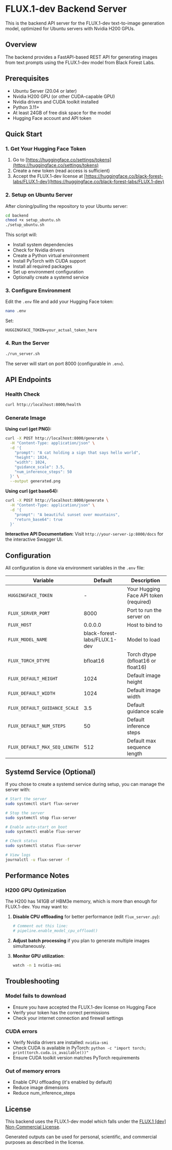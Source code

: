 # FLUX.1-dev Backend Server

This is the backend API server for the FLUX.1-dev text-to-image generation model, optimized for Ubuntu servers with Nvidia H200 GPUs.

## Overview

The backend provides a FastAPI-based REST API for generating images from text prompts using the FLUX.1-dev model from Black Forest Labs.

## Prerequisites

- Ubuntu Server (20.04 or later)
- Nvidia H200 GPU (or other CUDA-capable GPU)
- Nvidia drivers and CUDA toolkit installed
- Python 3.11+
- At least 24GB of free disk space for the model
- Hugging Face account and API token

## Quick Start

### 1. Get Your Hugging Face Token

1. Go to [https://huggingface.co/settings/tokens](https://huggingface.co/settings/tokens)
2. Create a new token (read access is sufficient)
3. Accept the FLUX.1-dev license at [https://huggingface.co/black-forest-labs/FLUX.1-dev](https://huggingface.co/black-forest-labs/FLUX.1-dev)

### 2. Setup on Ubuntu Server

After cloning/pulling the repository to your Ubuntu server:

```bash
cd backend
chmod +x setup_ubuntu.sh
./setup_ubuntu.sh
```

This script will:
- Install system dependencies
- Check for Nvidia drivers
- Create a Python virtual environment
- Install PyTorch with CUDA support
- Install all required packages
- Set up environment configuration
- Optionally create a systemd service

### 3. Configure Environment

Edit the `.env` file and add your Hugging Face token:

```bash
nano .env
```

Set:
```
HUGGINGFACE_TOKEN=your_actual_token_here
```

### 4. Run the Server

```bash
./run_server.sh
```

The server will start on port 8000 (configurable in `.env`).

## API Endpoints

### Health Check
```bash
curl http://localhost:8000/health
```

### Generate Image

**Using curl (get PNG):**
```bash
curl -X POST http://localhost:8000/generate \
  -H "Content-Type: application/json" \
  -d '{
    "prompt": "A cat holding a sign that says hello world",
    "height": 1024,
    "width": 1024,
    "guidance_scale": 3.5,
    "num_inference_steps": 50
  }' \
  --output generated.png
```

**Using curl (get base64):**
```bash
curl -X POST http://localhost:8000/generate \
  -H "Content-Type: application/json" \
  -d '{
    "prompt": "A beautiful sunset over mountains",
    "return_base64": true
  }'
```

**Interactive API Documentation:**
Visit `http://your-server-ip:8000/docs` for the interactive Swagger UI.

## Configuration

All configuration is done via environment variables in the `.env` file:

| Variable | Default | Description |
|----------|---------|-------------|
| `HUGGINGFACE_TOKEN` | - | Your Hugging Face API token (required) |
| `FLUX_SERVER_PORT` | 8000 | Port to run the server on |
| `FLUX_HOST` | 0.0.0.0 | Host to bind to |
| `FLUX_MODEL_NAME` | black-forest-labs/FLUX.1-dev | Model to load |
| `FLUX_TORCH_DTYPE` | bfloat16 | Torch dtype (bfloat16 or float16) |
| `FLUX_DEFAULT_HEIGHT` | 1024 | Default image height |
| `FLUX_DEFAULT_WIDTH` | 1024 | Default image width |
| `FLUX_DEFAULT_GUIDANCE_SCALE` | 3.5 | Default guidance scale |
| `FLUX_DEFAULT_NUM_STEPS` | 50 | Default inference steps |
| `FLUX_DEFAULT_MAX_SEQ_LENGTH` | 512 | Default max sequence length |

## Systemd Service (Optional)

If you chose to create a systemd service during setup, you can manage the server with:

```bash
# Start the server
sudo systemctl start flux-server

# Stop the server
sudo systemctl stop flux-server

# Enable auto-start on boot
sudo systemctl enable flux-server

# Check status
sudo systemctl status flux-server

# View logs
journalctl -u flux-server -f
```

## Performance Notes

### H200 GPU Optimization

The H200 has 141GB of HBM3e memory, which is more than enough for FLUX.1-dev. You may want to:

1. **Disable CPU offloading** for better performance (edit `flux_server.py`):
   ```python
   # Comment out this line:
   # pipeline.enable_model_cpu_offload()
   ```

2. **Adjust batch processing** if you plan to generate multiple images simultaneously.

3. **Monitor GPU utilization**:
   ```bash
   watch -n 1 nvidia-smi
   ```

## Troubleshooting

### Model fails to download
- Ensure you have accepted the FLUX.1-dev license on Hugging Face
- Verify your token has the correct permissions
- Check your internet connection and firewall settings

### CUDA errors
- Verify Nvidia drivers are installed: `nvidia-smi`
- Check CUDA is available in PyTorch: `python -c "import torch; print(torch.cuda.is_available())"`
- Ensure CUDA toolkit version matches PyTorch requirements

### Out of memory errors
- Enable CPU offloading (it's enabled by default)
- Reduce image dimensions
- Reduce num_inference_steps

## License

This backend uses the FLUX.1-dev model which falls under the [FLUX.1 [dev] Non-Commercial License](https://huggingface.co/black-forest-labs/FLUX.1-dev/blob/main/LICENSE.md).

Generated outputs can be used for personal, scientific, and commercial purposes as described in the license.

